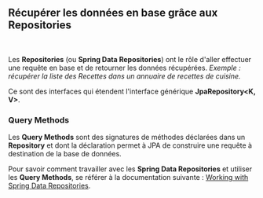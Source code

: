## Récupérer les données en base grâce aux Repositories
<br />

Les **Repositories** (ou **Spring Data Repositories**) ont le rôle d'aller effectuer une requête en base et de retourner les données récupérées. *Exemple : récupérer la liste des Recettes dans un annuaire de recettes de cuisine.*

Ce sont des interfaces qui étendent l'interface générique **JpaRepository<K, V>**.

### Query Methods

Les **Query Methods** sont des signatures de méthodes déclarées dans un **Repository** et dont la déclaration permet à JPA de construire une requête à destination de la base de données.

Pour savoir comment travailler avec les **Spring Data Repositories** et utiliser les **Query Methods**, se référer à la documentation suivante : [Working with Spring Data Repositories](https://docs.spring.io/spring-data/jpa/docs/1.5.0.RELEASE/reference/html/repositories.html).